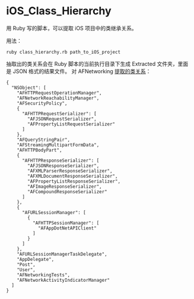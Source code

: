 iOS_Class_Hierarchy
===================

用 Ruby 写的脚本，可以提取 iOS 项目中的类继承关系。

用法：

	ruby class_hierarchy.rb path_to_iOS_project
	
抽取出的类关系会在 Ruby 脚本的当前执行目录下生成 Extracted 文件夹，里面是 JSON 格式的结果文件。 对 AFNetworking [提取的类关系](./Extracted)：

	{
	  "NSObject": [
	    "AFHTTPRequestOperationManager",
	    "AFNetworkReachabilityManager",
	    "AFSecurityPolicy",
	    {
	      "AFHTTPRequestSerializer": [
	        "AFJSONRequestSerializer",
	        "AFPropertyListRequestSerializer"
	      ]
	    },
	    "AFQueryStringPair",
	    "AFStreamingMultipartFormData",
	    "AFHTTPBodyPart",
	    {
	      "AFHTTPResponseSerializer": [
	        "AFJSONResponseSerializer",
	        "AFXMLParserResponseSerializer",
	        "AFXMLDocumentResponseSerializer",
	        "AFPropertyListResponseSerializer",
	        "AFImageResponseSerializer",
	        "AFCompoundResponseSerializer"
	      ]
	    },
	    {
	      "AFURLSessionManager": [
	        {
	          "AFHTTPSessionManager": [
	            "AFAppDotNetAPIClient"
	          ]
	        }
	      ]
	    },
	    "AFURLSessionManagerTaskDelegate",
	    "AppDelegate",
	    "Post",
	    "User",
	    "AFNetworkingTests",
	    "AFNetworkActivityIndicatorManager"
	  ]
	}